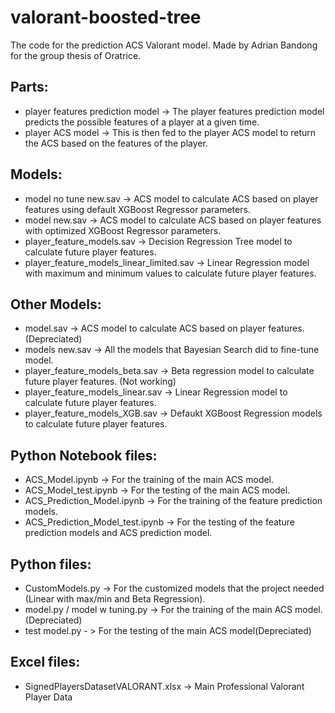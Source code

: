 # valorant-boosted-tree
The code for the prediction ACS Valorant model. 
Made by Adrian Bandong for the group thesis of Oratrice.


## Parts: 
- player features prediction model -> The player features prediction model predicts the possible features of a player at a given time. 
- player ACS model -> This is then fed to the player ACS model to return the ACS based on the features of the player.

## Models:
- model no tune new.sav -> ACS model to calculate ACS based on player features using default XGBoost Regressor parameters.
- model new.sav -> ACS model to calculate ACS based on player features with optimized XGBoost Regressor parameters.
- player_feature_models.sav -> Decision Regression Tree model to calculate future player features.
- player_feature_models_linear_limited.sav -> Linear Regression model with maximum and minimum values to calculate future player features.

## Other Models:
- model.sav -> ACS model to calculate ACS based on player features. (Depreciated)
- models new.sav -> All the models that Bayesian Search did to fine-tune model.
- player_feature_models_beta.sav -> Beta regression model to calculate future player features. (Not working) 
- player_feature_models_linear.sav -> Linear Regression model to calculate future player features.
- player_feature_models_XGB.sav -> Defaukt XGBoost Regression models to calculate future player features.

## Python Notebook files:
- ACS_Model.ipynb -> For the training of the main ACS model.
- ACS_Model_test.ipynb -> For the testing of the main ACS model.
- ACS_Prediction_Model.ipynb -> For the training of the feature prediction models.
- ACS_Prediction_Model_test.ipynb -> For the testing of the feature prediction models and ACS prediction model.

## Python files:
- CustomModels.py -> For the customized models that the project needed (Linear with max/min and Beta Regression). 
- model.py / model w tuning.py -> For the training of the main ACS model. (Depreciated)
- test model.py - > For the testing of the main ACS model(Depreciated)

## Excel files:
- SignedPlayersDatasetVALORANT.xlsx -> Main Professional Valorant Player Data
